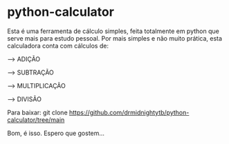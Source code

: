 # python-calculator
Esta é uma ferramenta de cálculo simples, feita totalmente em python que serve mais para estudo pessoal.
Por mais simples e não muito prática, esta calculadora conta com cálculos de:

--> ADIÇÃO

--> SUBTRAÇÃO

--> MULTIPLICAÇÃO

--> DIVISÃO

Para baixar:
git clone https://github.com/drmidnightytb/python-calculator/tree/main

Bom, é isso. Espero que gostem...
